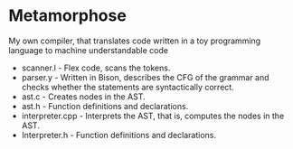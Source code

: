 # Metamorphose
My own compiler, that translates code written in a toy programming language to machine understandable code

- scanner.l - Flex code, scans the tokens. 
- parser.y - Written in Bison, describes the CFG of the grammar and checks whether the statements are syntactically correct. 
- ast.c - Creates nodes in the AST. 
- ast.h - Function definitions and declarations. 
- interpreter.cpp - Interprets the AST, that is, computes the nodes in the AST. 
- Interpreter.h - Function definitions and declarations. 